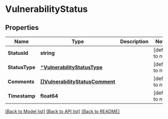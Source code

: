 # VulnerabilityStatus

## Properties
Name | Type | Description | Notes
------------ | ------------- | ------------- | -------------
**StatusId** | **string** |  | [default to null]
**StatusType** | [***VulnerabilityStatusType**](VulnerabilityStatusType.md) |  | [default to null]
**Comments** | [**[]VulnerabilityStatusComment**](VulnerabilityStatusComment.md) |  | [default to null]
**Timestamp** | **float64** |  | [default to null]

[[Back to Model list]](../README.md#documentation-for-models) [[Back to API list]](../README.md#documentation-for-api-endpoints) [[Back to README]](../README.md)

